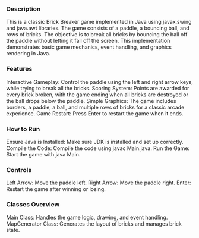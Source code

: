 <h3>Description</h3>
This is a classic Brick Breaker game implemented in Java using javax.swing and java.awt libraries. The game consists of a paddle, a bouncing ball, and rows of bricks. The objective is to break all bricks by bouncing the ball off the paddle without letting it fall off the screen. This implementation demonstrates basic game mechanics, event handling, and graphics rendering in Java.

<h3>Features</h3>
Interactive Gameplay: Control the paddle using the left and right arrow keys, while trying to break all the bricks.
Scoring System: Points are awarded for every brick broken, with the game ending when all bricks are destroyed or the ball drops below the paddle.
Simple Graphics: The game includes borders, a paddle, a ball, and multiple rows of bricks for a classic arcade experience.
Game Restart: Press Enter to restart the game when it ends.
<h3>How to Run</h3>
Ensure Java is Installed: Make sure JDK is installed and set up correctly.
Compile the Code: Compile the code using javac Main.java.
Run the Game: Start the game with java Main.
<h3>Controls</h3>
Left Arrow: Move the paddle left.
Right Arrow: Move the paddle right.
Enter: Restart the game after winning or losing.
<h3>Classes Overview</h3>
Main Class: Handles the game logic, drawing, and event handling.
MapGenerator Class: Generates the layout of bricks and manages brick state.
